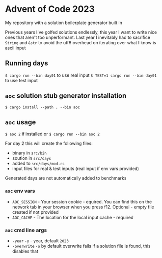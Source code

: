 # Advent of Code 2023

My repository with a solution boilerplate generator built in

Previous years I've golfed solutions endlessly, this year I want to write nice
ones that aren't too unperformant. Last year I inevitably had to sacrifice
`String` and `&str` to avoid the utf8 overhead on iterating over what I know is
ascii input

## Running days

`$ cargo run --bin day01` to use real input
`$ TEST=1 cargo run --bin day01` to use test input

## `aoc` solution stub generator installation

`$ cargo install --path . --bin aoc`

## `aoc` usage

`$ aoc 2` if installed or `$ cargo run --bin aoc 2` 

For day 2 this will create the following files:

- binary in `src/bin`
- soution in `src/days`
- added to `src/days/mod.rs`
- input files for real & test inputs (real input if env vars provided)

Generated days are not automatically added to benchmarks

### `aoc` env vars

- `AOC_SESSION` - Your session cookie - equired. You can find this on the network tab in your browser when you press f12. Optional - empty file created if not provided
- `AOC_CACHE` - The location for the local input cache - required

### `aoc` cmd line args

- `-year` `-y` - year, default `2023`
- `-overwrite` `-o` by default overwrite fails if a solution file is found, this disables that
